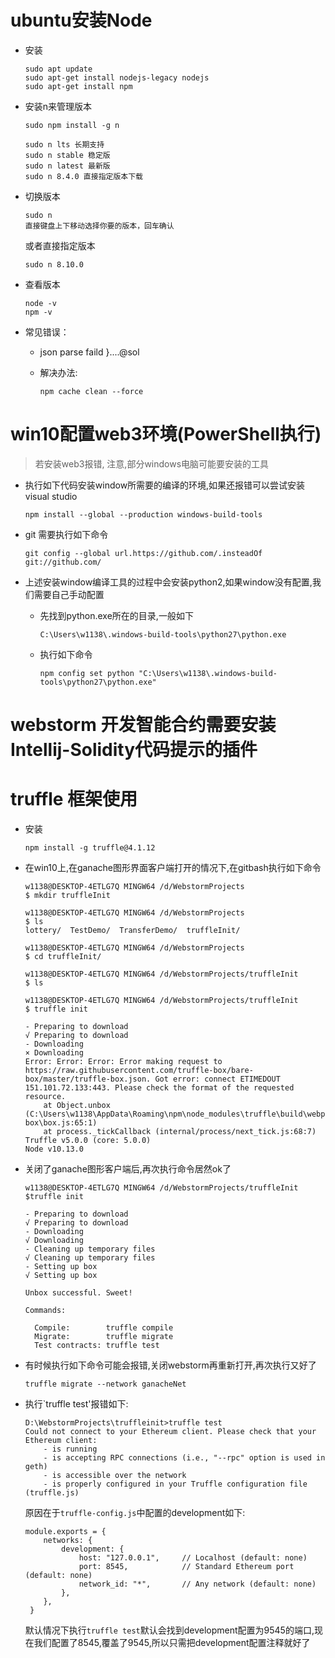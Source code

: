 # ubuntu安装Node

- 安装

  ```
  sudo apt update
  sudo apt-get install nodejs-legacy nodejs
  sudo apt-get install npm
  ```

- 安装n来管理版本

  ```
  sudo npm install -g n
  
  sudo n lts 长期支持
  sudo n stable 稳定版
  sudo n latest 最新版
  sudo n 8.4.0 直接指定版本下载
  ```

- 切换版本

  ```
  sudo n
  直接键盘上下移动选择你要的版本，回车确认
  ```

  或者直接指定版本

  ```
  sudo n 8.10.0
  ```

- 查看版本

  ```
  node -v
  npm -v
  
  ```

- 常⻅错误：

  - json parse faild }....@sol

  - 解决办法:

    ```
    npm cache clean --force
    ```


# win10配置web3环境(PowerShell执行)

> 若安装web3报错, 注意,部分windows电脑可能要安装的工具

- 执行如下代码安装window所需要的编译的环境,如果还报错可以尝试安装visual studio

  ```
  npm install --global --production windows-build-tools 
  
  ```

- git 需要执行如下命令

  ```
  git config --global url.https://github.com/.insteadOf git://github.com/
  
  ```

- 上述安装window编译工具的过程中会安装python2,如果window没有配置,我们需要自己手动配置

  - 先找到python.exe所在的目录,一般如下

    ```
    C:\Users\w1138\.windows-build-tools\python27\python.exe
    
    ```

  - 执行如下命令

    ```
    npm config set python "C:\Users\w1138\.windows-build-tools\python27\python.exe"
    ```

# 

# webstorm 开发智能合约需要安装Intellij-Solidity代码提示的插件





# truffle 框架使用

- 安装

  ```
  npm install -g truffle@4.1.12
  ```

- 在win10上,在ganache图形界面客户端打开的情况下,在gitbash执行如下命令

  ```
  w1138@DESKTOP-4ETLG7Q MINGW64 /d/WebstormProjects
  $ mkdir truffleInit
  
  w1138@DESKTOP-4ETLG7Q MINGW64 /d/WebstormProjects
  $ ls
  lottery/  TestDemo/  TransferDemo/  truffleInit/
  
  w1138@DESKTOP-4ETLG7Q MINGW64 /d/WebstormProjects
  $ cd truffleInit/
  
  w1138@DESKTOP-4ETLG7Q MINGW64 /d/WebstormProjects/truffleInit
  $ ls
  
  w1138@DESKTOP-4ETLG7Q MINGW64 /d/WebstormProjects/truffleInit
  $ truffle init
  
  - Preparing to download
  √ Preparing to download
  - Downloading
  × Downloading
  Error: Error: Error: Error making request to https://raw.githubusercontent.com/truffle-box/bare-box/master/truffle-box.json. Got error: connect ETIMEDOUT 151.101.72.133:443. Please check the format of the requested resource.
      at Object.unbox (C:\Users\w1138\AppData\Roaming\npm\node_modules\truffle\build\webpack:\packages\truffle-box\box.js:65:1)
      at process._tickCallback (internal/process/next_tick.js:68:7)
  Truffle v5.0.0 (core: 5.0.0)
  Node v10.13.0
  
  ```

- 关闭了ganache图形客户端后,再次执行命令居然ok了

  ```
  w1138@DESKTOP-4ETLG7Q MINGW64 /d/WebstormProjects/truffleInit
  $truffle init
  
  - Preparing to download
  √ Preparing to download
  - Downloading
  √ Downloading
  - Cleaning up temporary files
  √ Cleaning up temporary files
  - Setting up box
  √ Setting up box
  
  Unbox successful. Sweet!
  
  Commands:
  
    Compile:        truffle compile
    Migrate:        truffle migrate
    Test contracts: truffle test
  
  ```

- 有时候执行如下命令可能会报错,关闭webstorm再重新打开,再次执行又好了

  ```
  truffle migrate --network ganacheNet
  ```

- 执行`truffle test'报错如下:

  ```
  D:\WebstormProjects\truffleinit>truffle test
  Could not connect to your Ethereum client. Please check that your Ethereum client:
      - is running
      - is accepting RPC connections (i.e., "--rpc" option is used in geth)
      - is accessible over the network
      - is properly configured in your Truffle configuration file (truffle.js)
  
  ```

  原因在于`truffle-config.js`中配置的development如下:

  ```
  module.exports = {
      networks: {
          development: {
              host: "127.0.0.1",     // Localhost (default: none)
              port: 8545,            // Standard Ethereum port (default: none)
              network_id: "*",       // Any network (default: none)
          },
      },
   }
  ```

  默认情况下执行`truffle test`默认会找到development配置为9545的端口,现在我们配置了8545,覆盖了9545,所以只需把development配置注释就好了